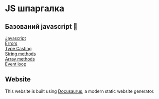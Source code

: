 # JS шпаргалка

## Базований javascript 🍉

[Javascript](./my-website/docs/intro.md)<br>
[Errors](./my-website/docs/javascript-basic/errors.md)<br>
[Type Casting](./my-website/docs/javascript-basic/type-casting.md)<br>
[String methods](./my-website/docs/javascript-basic/methods-string.md)<br>
[Array methods](./my-website/docs/javascript-basic/methods-array.md)<br>
[Event loop](./my-website/docs/javascript-basic/eventloop.md)<br>

## Website

This website is built using [Docusaurus](https://docusaurus.io/), a modern static website generator.
